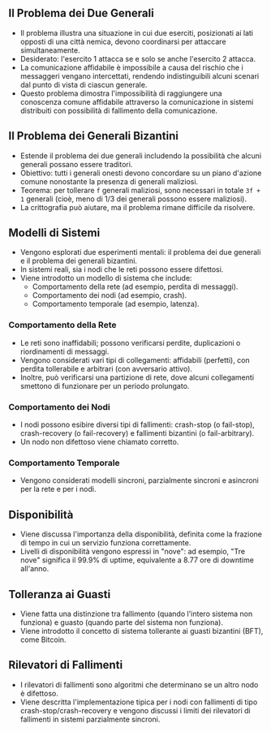 ## Il Problema dei Due Generali

- Il problema illustra una situazione in cui due eserciti, posizionati ai lati opposti di una città nemica, devono coordinarsi per attaccare simultaneamente.
- Desiderato: l'esercito 1 attacca se e solo se anche l'esercito 2 attacca.
- La comunicazione affidabile è impossibile a causa del rischio che i messaggeri vengano intercettati, rendendo indistinguibili alcuni scenari dal punto di vista di ciascun generale.
- Questo problema dimostra l'impossibilità di raggiungere una conoscenza comune affidabile attraverso la comunicazione in sistemi distribuiti con possibilità di fallimento della comunicazione.

## Il Problema dei Generali Bizantini

- Estende il problema dei due generali includendo la possibilità che alcuni generali possano essere traditori.
- Obiettivo: tutti i generali onesti devono concordare su un piano d'azione comune nonostante la presenza di generali maliziosi.
- Teorema: per tollerare `f` generali maliziosi, sono necessari in totale `3f + 1` generali (cioè, meno di 1/3 dei generali possono essere maliziosi).
- La crittografia può aiutare, ma il problema rimane difficile da risolvere.

## Modelli di Sistemi

- Vengono esplorati due esperimenti mentali: il problema dei due generali e il problema dei generali bizantini.
- In sistemi reali, sia i nodi che le reti possono essere difettosi.
- Viene introdotto un modello di sistema che include:
    - Comportamento della rete (ad esempio, perdita di messaggi).
    - Comportamento dei nodi (ad esempio, crash).
    - Comportamento temporale (ad esempio, latenza).

### Comportamento della Rete

- Le reti sono inaffidabili; possono verificarsi perdite, duplicazioni o riordinamenti di messaggi.
- Vengono considerati vari tipi di collegamenti: affidabili (perfetti), con perdita tollerabile e arbitrari (con avversario attivo).
- Inoltre, può verificarsi una partizione di rete, dove alcuni collegamenti smettono di funzionare per un periodo prolungato.

### Comportamento dei Nodi

- I nodi possono esibire diversi tipi di fallimenti: crash-stop (o fail-stop), crash-recovery (o fail-recovery) e fallimenti bizantini (o fail-arbitrary).
- Un nodo non difettoso viene chiamato corretto.

### Comportamento Temporale

- Vengono considerati modelli sincroni, parzialmente sincroni e asincroni per la rete e per i nodi.

## Disponibilità

- Viene discussa l'importanza della disponibilità, definita come la frazione di tempo in cui un servizio funziona correttamente.
- Livelli di disponibilità vengono espressi in "nove": ad esempio, "Tre nove" significa il 99.9% di uptime, equivalente a 8.77 ore di downtime all'anno.

## Tolleranza ai Guasti

- Viene fatta una distinzione tra fallimento (quando l'intero sistema non funziona) e guasto (quando parte del sistema non funziona).
- Viene introdotto il concetto di sistema tollerante ai guasti bizantini (BFT), come Bitcoin.

## Rilevatori di Fallimenti

- I rilevatori di fallimenti sono algoritmi che determinano se un altro nodo è difettoso.
- Viene descritta l'implementazione tipica per i nodi con fallimenti di tipo crash-stop/crash-recovery e vengono discussi i limiti dei rilevatori di fallimenti in sistemi parzialmente sincroni.
